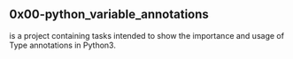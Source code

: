 ## 0x00-python_variable_annotations
is a project containing tasks intended to show the importance and usage of Type annotations in Python3.
